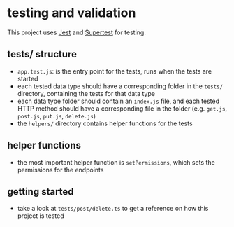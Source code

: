 # testing and validation

This project uses [Jest](https://jestjs.io/) and [Supertest](https://www.npmjs.com/package/supertest) for testing.

## tests/ structure

- `app.test.js`: is the entry point for the tests, runs when the tests are started
- each tested data type should have a corresponding folder in the `tests/` directory, containing the tests for that data type
- each data type folder should contain an `index.js` file, and each tested HTTP method should have a corresponding file in the folder (e.g. `get.js`, `post.js`, `put.js`, `delete.js`)
- the `helpers/` directory contains helper functions for the tests

## helper functions

- the most important helper function is `setPermissions`, which sets the permissions for the endpoints

## getting started

- take a look at `tests/post/delete.ts` to get a reference on how this project is tested
